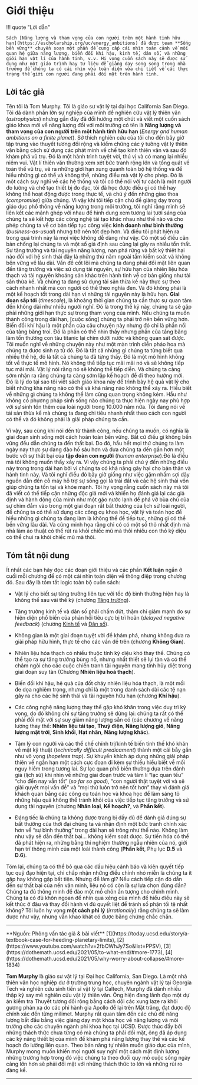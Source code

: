 # Giới thiệu

!!! quote "Lời dẫn"

    Sách [Năng lượng và tham vọng của con người trên một hành tinh hữu hạn](https://escholarship.org/uc/energy_ambitions) đã được team **Sống bền vững** chuyển soạn một phần để cung cấp cái nhìn toàn cảnh về mối quan hệ giữa năng lượng, biến đổi khí hậu, kinh tế, dân số, và những giới hạn vật lí của hành tinh, v.v. Hi vọng cuốn sách này sẽ được sử dụng như một giáo trình hay tư liệu để giảng dạy song song trong nhà trường để chúng ta có cái nhìn vừa toàn diện vừa chi tiết về các thực trạng thế giới con người đang phải đối mặt trên hành tinh. 

## Lời tác giả

Tên tôi là Tom Murphy. Tôi là giáo sư vật lý tại đại học California San Diego. Tôi đã dành phần lớn sự nghiệp của mình để nghiên cứu vật lý thiên văn (*astrophysics*) nhưng gần đây đã đổi hướng một chút và viết một cuốn sách giáo khoa mới về năng lượng đối với môi trường có tên là **Năng lượng và tham vọng của con người trên một hành tinh hữu hạn** (*Energy and human ambitions on a finite planet*). Sở thích nghiên cứu của tôi cho đến bây giờ tập trung vào thuyết tương đối rộng và kiểm chứng các ý tưởng vật lý thiên văn bằng cách sử dụng các phát minh về chế tạo kính thiên văn và sau đó khám phá vũ trụ. Đó là một hành trình tuyệt vời, thú vị và có mang lại nhiều niềm vui. Vật lí thiên văn thường xem xét bức tranh rộng lớn và tổng quát về toàn thể vũ trụ, vẽ ra những giới hạn xung quanh toàn bộ hệ thống và để hiểu những gì có thể và không thể, những điều mà vật lý cho phép. Đó là một cách suy nghĩ về các hệ thống và tôi có thể nói với tư cách là một người đo lường và chế tạo thiết bị đo đạc, tôi đã học được điều gì có thể hay không thể hoạt động được trong thực tế, và chú ý đến những giao thoa (*compromise*) giữa chúng. Vì vậy khi tôi tiếp cận chủ đề giảng dạy trong giáo dục phổ thông về năng lượng trong môi trường, tôi nghĩ rằng mình sẽ liên kết các mảnh ghép với nhau để hình dung xem tương lai tươi sáng của chúng ta sẽ kết hợp các công nghệ tái tạo khác nhau như thế nào và cho phép chúng ta về cơ bản tiếp tục công việc **kinh doanh như bình thường** (*business-as-usual*) nhưng trở nên tốt đẹp hơn. Và điều tôi phát hiện ra trong quá trình này là mọi việc không dễ dàng như vậy. Có một số điều căn bản chống lại chúng ta và một số giả định sau cùng lại gây ra nhiều tổn thất. Sự tăng trưởng và tài nguyên năng lượng, nạn phá rừng và bất kỳ thiệt hại nào đối với hệ sinh thái đây là những thứ nằm ngoài tầm kiểm soát và không bền vững về lâu dài. Vấn đề cốt lõi mà chúng ta đang phải đối mặt liên quan đến tăng trưởng và việc sử dụng tài nguyên, sự hữu hạn của nhiên liệu hóa thạch và tài nguyên khoáng sản khác trên hành tinh về cơ bản giống như tài sản thừa kế. Và chúng ta đang sử dụng tài sản thừa kế này thực sự theo cách nhanh nhất mà con người có thể theo nghĩa đen. Và đó không phải là một kế hoạch tốt trong dài hạn vì những tài nguyên này là hữu hạn. **Giai đoạn sắp tới** (*timescale*), là khoảng thời gian chúng ta cần thực sự quan tâm đến không dài như nhiều người nghĩ. Đó là trong thế kỷ này, chúng ta sẽ gặp phải những giới hạn thực sự trong tham vọng của mình. Nếu chúng ta muốn thành công trong dài hạn, [cuộc sống] chúng ta phải trở nên bền vững  hơn. Biến đổi khí hậu là một phần của câu chuyện này nhưng đó chỉ là phần nổi của tảng băng troi. Đó là phần có thể nhìn thấy nhưng phần của tảng băng làm tổn thương con tàu titanic lại chìm dưới nước và không quan sát được. Tôi muốn nghĩ về những chuyện này như một màn trình diễn pháo hoa mà chúng ta được sinh ra từ đó. Đó là tất cả những gì chúng ta từng biết qua nhiều thế hệ, đó là tất cả chúng ta đã từng thấy. Đó là một mô hình không tốt về thực tế mô hình. Nó không thể tiếp tục mãi mãi nó và sẽ không tiếp tục mãi mãi. Vật lý nói rằng nó sẽ không thể tiếp diễn. Và chúng ta càng sớm nhận ra rằng chúng ta càng sớm lập kế hoạch để đi theo hướng mới. Đó là lý do tại sao tôi viết sách giáo khoa này để trình bày hệ quả vật lý cho biết những khả năng nào có thể và khả năng nào không thể xảy ra. Hiểu biết về những gì chúng ta không thể làm cũng quan trọng không kém. Hầu như không có phương pháp sinh sống nào chúng ta thực hiện ngày nay phù hợp với sự sinh tồn thêm của loài người trong 10.000 năm nữa. Tôi đang nói về tài sản thừa kế mà chúng ta đang chi tiêu nhanh nhất theo cách con người có thể và đó không phải là giải pháp chúng ta cần. 

Vì vậy, sau cùng khi nói đến từ thành công, nếu chúng ta muốn, có nghĩa là giai đoạn sinh sống một cách hoàn toàn bền vững. Bất cứ điều gì không bền vững đều dẫn chúng ta đến thất bại. Do đó, hầu hết  mọi thứ chúng ta làm ngày nay thực sự đang đào hố sâu hơn và đưa chúng ta đến gần hơn một bước với sự thất bại của **tập đoàn con người** (*human enterprise*).Đó là điều mà tôi không muốn thấy xảy ra. Vì vậy chúng ta phải chú ý đến những điều này trong trong dài hạn bởi vì chúng ta có khả năng gây hại cho bản thân và hành tinh này. Và tôi nghĩ điều đó bây giờ giống như việc gặm nhấm sợi dây nguồn dẫn đến cỗ máy hỗ trợ sự sống gọi là trái đất và các hệ sinh thái vốn giúp chúng ta tồn tại và khỏe mạnh. Tôi hy vọng rằng cuốn sách này mà tôi đã viết có thể tiếp cận những độc giả mới và khiến họ đánh giá lại các giả định và hành động của mình như một gáo nước lạnh để phá vỡ bùa chú của sự chìm đắm vào trong một giai đoạn rất bất thường của lịch sử loài người, để chúng ta có thể sử dụng các công cụ khoa học, vật lý và toán học để hiểu những gì chúng ta đang làm là không thể để tiếp tục, những gì có thể bền vững lâu dài. Và cũng minh họa rằng chỉ có có một số thỏ nhất định mà nhà làm ảo thuật có thể rút ra khỏi chiếc mũ mà thôi nhiều con thỏ kỳ diệu có thể chui ra khỏi chiếc mũ mà thôi.

## Tóm tắt nội dung

Ít nhất các bạn hãy đọc các đoạn giới thiệu và các phần **Kết luận** ngắn ở cuối mỗi chương để có một cái nhìn toàn diện về thông điệp trong chương đó. Sau đây là tóm tắt logic toàn bộ cuốn sách:

- Vật lý cho biết sự tăng trưởng liên tục với tốc độ bình thường hiện hay là không thể sau vài thế kỷ (chương [Tăng trưởng](https://songbenvung.net/energy/life/human-ambition/1-growth/)).

- Tăng trưởng kinh tế và dân số phải chấm dứt, thậm chí giảm mạnh do sự hiện diện phổ biến của phản hồi tiêu cực bị trì hoãn (*delayed negative feedback*) (chương [Kinh tế](https://songbenvung.net/energy/life/human-ambition/2-econ/) và [Dân số](https://songbenvung.net/energy/life/human-ambition/3-population/)).

- Không gian là một giai đoạn tuyệt vời để khám phá, nhưng không đưa ra giải pháp hữu hình, thực tế cho các vấn đề trên (chương **Không Gian**).

- Nhiên liệu hóa thạch có nhiều thuộc tính kỳ diệu khó thay thế. Chúng có thể tạo ra sự tăng trưởng bùng nổ, nhưng nhất thiết sẽ lụi tàn và có thể châm ngòi cho các cuộc chiến tranh tài nguyên mang tính hủy diệt trong giai đoạn suy tàn (Chương **Nhiên liệu hoá thạch**).

- Biến đổi khí hậu, hệ quả của đốt cháy nhiên liệu hóa thạch, là một mối đe dọa nghiêm trọng, nhưng chỉ là một trong danh sách dài các tệ nạn gây ra cho các hệ sinh thái và tài nguyên hữu hạn (chương **Khí hậu**).

- Các công nghệ năng lượng thay thế gặp khó khăn trong việc duy trì kỳ vọng, do đó không chỉ sự tăng trưởng sẽ dừng lại: chúng ta rất có thể phải đối mặt với sự suy giảm năng lượng sẵn có (các chương về năng lượng thay thế: **Nhiên liệu tái tạo**, **Thuỷ điện**, **Năng lượng gió**, **Năng lượng mặt trời**, **Sinh khối**, **Hạt nhân**, **Năng lượng khác**).

- Tâm lý con người và các thể chế chính trị/kinh tế biến tình thế khó khăn về mặt kỹ thuật (*technically difficult predicament*) thành một cái bẫy gần như vô vọng (*hopeless trap*). Sự khuyến khích áp dụng những giải pháp thiên về ngắn hạn một cách cực đoan đi kèm sự thiếu hiểu biết về mối nguy hiểm trong tương lai. Sự lạc quan phổ biến thường dựa trên đánh giá (lịch sử) khi nhìn về những giai đoạn trước và tâm lí “lạc quan tếu” “cho đến nay vẫn tốt” (*so far so good*), “con người thật tuyệt vời và sẽ giải quyết mọi vấn đề” và “mọi thứ luôn trở nên tốt hơn” thay vì đánh giá khách quan bằng các công cụ toán học và khoa học để làm sáng tỏ những hậu quả không thể tránh khỏi của việc tiếp tục tăng trưởng và sử dụng tài nguyên (chương **Nhân loại**, **Kế hoạch?**, và **Phần kết**).

- Đáng tiếc là chúng ta không được trang bị đầy đủ để đánh giá đúng sự bất thường của thời đại chúng ta và nhận định một bức tranh chính xác hơn về “sự bình thường” trong dài hạn sẽ trông như thế nào. Không làm như vậy sẽ dẫn đến thất bại... không kiểm soát được. Sự tiến hóa có thể đã phát hiện ra, những bằng thí nghiệm thường ngẫu nhiên của nó, giới hạn trí thông minh của một loài thành công (**Phần kết**, Phụ lục **D.5** và **D.6**).

Tóm lại, chúng ta có thể bỏ qua các dấu hiệu cảnh báo và kiên quyết tiếp tục quỹ đạo hiện tại, chỉ chấp nhận những điều chỉnh nhỏ miễn là chúng ta ít gặp hay không gặp bất tiện. Nhưng để làm gì? Nếu cách tiếp cận đó dẫn đến sự thất bại của nền văn minh, liệu nó có còn là sự lựa chọn đúng đắn? Chúng ta đủ thông minh để đào một mồ chôn ấn tượng cho chính mình. Chúng ta có đủ khôn ngoan để nhìn qua xẻng của mình để hiểu điều này sẽ kết thúc ở đâu và thay đổi hành vi đủ quyết liệt để tránh số phận tồi tệ nhất không? Tôi luôn hy vọng **một cách phi lý** (*irrationally*) rằng chúng ta sẽ làm được như vậy, nhưng vẫn khao khát có được bằng chứng chắc chắn.

<hr/>
**Nguồn: Phỏng vấn tác giả & bài viết** [1](https://today.ucsd.edu/story/a-textbook-case-for-heeding-planetary-limits), [2](https://www.youtube.com/watch?v=2fbOWhJy7So&list=PPSV), [3](https://dothemath.ucsd.edu/2021/05/to-what-end/#more-1773), [4](https://dothemath.ucsd.edu/2021/05/why-worry-about-collapse/#more-1834)

**Tom Murphy** là giáo sư vật lý tại Đại học California, San Diego. Là một nhà thiên văn học nghiệp dư ở trường trung học, chuyên ngành vật lý tại Georgia Tech và nghiên cứu sinh tiến sĩ vật lý tại Caltech, Murphy đã dành nhiều thập kỷ say mê nghiên cứu vật lý thiên văn. Ông hiện đang lãnh đạo một dự án kiểm tra Thuyết tương đối rộng bằng cách dội các xung laze ra khỏi gương phản xạ do các phi hành gia Apollo để lại trên Mặt trăng, đạt được độ chính xác đến từng milimet. Murphy rất quan tâm đến các chủ đề năng lượng bắt đầu bằng việc giảng dạy một khóa học về năng lượng và môi trường cho các chuyên ngành phi khoa học tại UCSD. Được thúc đẩy bởi những thách thức chưa từng có mà chúng ta phải đối mặt, ông đã áp dụng các kỹ năng thiết bị của mình để khám phá năng lượng thay thế và các kế hoạch đo lường liên quan. Theo bản năng tự nhiên muốn giáo dục của mình, Murphy mong muốn khiến mọi người suy nghĩ một cách mặt định lượng những trường hợp trong đó việc chúng ta theo đuổi quy mô cuộc sống ngày càng lớn hơn sẽ phải đối mặt với những thách thức to lớn và những rủi ro đáng kể.
<hr/>